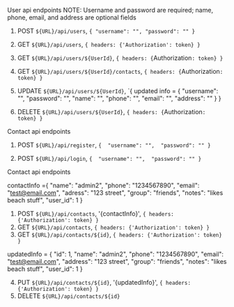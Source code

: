 User api endpoints
NOTE: Username and password are required; name, phone, email, and address are optional fields
1) POST `${URL}/api/users`, `{
    "username": "",
    "password": ""
}`

 2) GET `${URL}/api/users`, `{
    headers: {'Authorization': token}
}`

 3) GET `${URL}/api/users/${UserId}`, `{
    headers: {`Authorization`: token}
}`

 4) GET `${URL}/api/users/${UserId}/contacts`, `{
    headers: {`Authorization`: token}
}`

 5) UPDATE `${URL}/api/users/${UserId}`, `{
    updated info = {
        "username": "",
        "password": "",
        "name": "",
        "phone": "",
        "email": "",
        "address": ""
    }
}
6) DELETE `${URL}/api/users/${UserId}`, `{
    headers: {`Authorization`: token}
}`

 Contact api endpoints
1) POST `${URL}/api/register`, `{ 
	 "username": "", 
	 "password": ""
}`

 1) POST `${URL}/api/login`, `{ 
	 "username": "", 
	 "password": ""
}`

 Contact api endpoints

 contactInfo ={ 
	 "name": "admin2", 
	 "phone": "1234567890",
     "email": "test@email.com",
     "adress": "123 street",
     "group": "friends",
     "notes": "likes beach stuff",
	 "user_id": 1
}

 1) POST `${URL}/api/contacts`, '{contactInfo}', `{
        headers: {'Authorization': token}
      }`
2) GET `${URL}/api/contacts`, `{
        headers: {'Authorization': token}
      }`
3) GET `${URL}/api/contacts/${id}`, `{
        headers: {'Authorization': token}
      }`

 updatedInfo =     {
        "id": 1,
        "name": "admin2",
        "phone": "1234567890",
        "email": "test@email.com",
        "address": "123 street",
        "group": "friends",
        "notes": "likes beach stuff",
        "user_id": 1
    }

 4) PUT `${URL}/api/contacts/${id}`, '{updatedInfo}', `{
        headers: {'Authorization': token}
      }`
5) DELETE `${URL}/api/contacts/${id}`